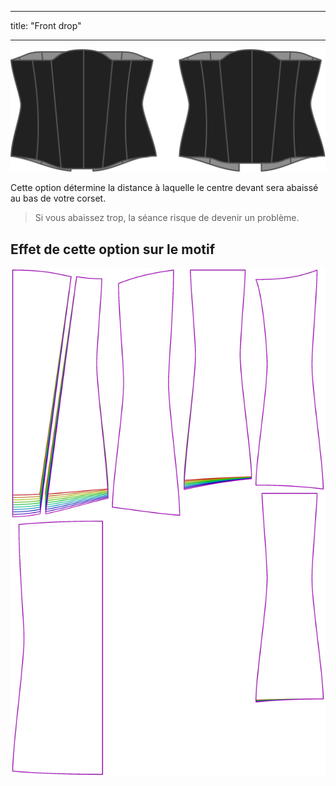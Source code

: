 - - -
title: "Front drop"
- - -

![L'option de dépôt avant sur Cathrin](./frontdrop.svg)

Cette option détermine la distance à laquelle le centre devant sera abaissé au bas de votre corset.

> Si vous abaissez trop, la séance risque de devenir un problème.

## Effet de cette option sur le motif

![Cette image montre l'effet de cette option en superposant plusieurs variantes qui ont une valeur différente pour cette option](cathrin_frontdrop_sample.svg "Effet de cette option sur le modèle")
